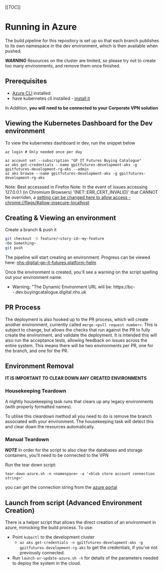 [[_TOC_]]

# Running in Azure

The build pipeline for this repository is set up so that each branch publishes to its own namespace in the dev environment, which is then available when pushed.

*****WARNING*****
Resources on the cluster are limited, so please try not to create too many environments, and remove them once finished.

## Prerequisites

- [Azure CLI](https://docs.microsoft.com/en-us/cli/azure/install-azure-cli?view=azure-cli-latest) installed
- have kubernetes cli installed - [install it](local-k8s-setup.md)

In Addition, 
**you will need to be connected to your Corporate VPN solution**

## Viewing the Kubernetes Dashboard for the Dev environment

To view the kubernetes dashboard in dev, run the snippet below 

```PS
az login # Only needed once per day

az account set --subscription "GP IT Futures Buying Catalogue"
az aks get-credentials --name gpitfutures-development-aks -g gpitfutures-development-rg-aks --admin
az aks browse --name gpitfutures-development-aks -g gpitfutures-development-rg-aks
```

Note: Best accesssed in Firefox
Note: In the event of issues accessing 127.0.0.1 (in Chromium Browsers) '(NET::ERR_CERT_INVALID)' that CANNOT be overriden, a [setting can be changed here to allow access - chrome://flags/#allow-insecure-localhost](chrome://flags/#allow-insecure-localhost)

## Creating & Viewing an environment

Create a branch & push it

```bash
git checkout -b feature/<story-id>-my-feature
<Do Something>
git push
```

The pipeline will start creating an environment. Progress can be viewed here: [nhs-digital-gp-it-futures.platform-helm](https://buyingcatalog.visualstudio.com/Buying%20Catalogue/_build?definitionId=75&_a=summary)

Once the environment is created, you'll see a warning on the script spelling out your environment name:

- Warning: "The Dynamic Environment URL will be: https://bc-<ticket>-<branch-name>.dev.buyingcatalogue.digital.nhs.uk

## PR Process

The deployment is also hooked up to the PR process, which will create another environment, currently called `merge-<pull request number>`. This is subject to change, but allows the checks that run against the PR to fully create the environment, and validate the deployment. It is intended this will also run the acceptance tests, allowing feedback on issues across the entire system. This means there will be two environments per PR, one for the branch, and one for the PR.

## Environment Removal
**IT IS IMPORTANT TO CLEAR DOWN ANY CREATED ENVIRONMENTS**

### Housekeeping Teardown

A nightly housekeeping task runs that clears up any legacy environments (with properly formatted names). 

To utilise this cleardown method all you need to do is remove the branch associated with your environment. The housekeeping task will detect this and clear down the resources automatically.

### Manual Teardown

*****NOTE*****
In order for the script to also clear the databases and storage containers, you'll need to be connected to the VPN

Run the tear down script:

`tear-down-azure.sh -n <namespace> -a '<blob store account connection string>'`

you can get the connection string from the [azure portal](https://portal.azure.com/#@HSCIC365.onmicrosoft.com/resource/subscriptions/7b12a8a2-f06f-456f-b6f9-aa2d92e0b2ec/resourceGroups/gpitfutures-development-rg-sa/providers/Microsoft.Storage/storageAccounts/gpitfuturesdevelopment/keys)

## Launch from script (Advanced Environment Creation)

There is a helper script that allows the direct creation of an environment in azure, mimicking the build process. To use:

- Point `kubectl` to the development cluster 
  - `az aks get-credentials -n gpitfutures-development-aks -g gpitfutures-development-rg-aks` to get the credentials, if you've not previously connected.
- Run `launch-or-update-azure.sh -h` for details of the parameters needed to deploy the system in the cloud. 
